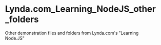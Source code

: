 # Lynda.com_Learning_NodeJS_other_folders
Other demonstration files and folders from Lynda.com's "Learning Node.JS"

